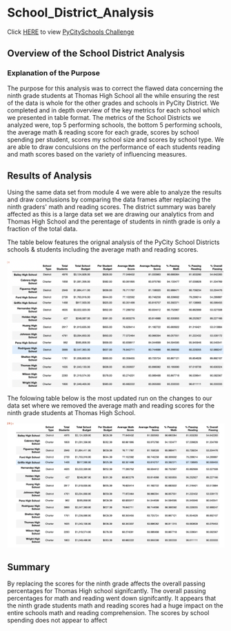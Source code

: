 # School_District_Analysis

Click [HERE](https://github.com/stackanna/School_District_Analysis/blob/1988d1efe49d8dc929dee89c00b0abcb9927af41/PyCitySchools_Challenge.ipynb) to view [PyCitySchools Challenge](https://github.com/stackanna/School_District_Analysis/blob/1988d1efe49d8dc929dee89c00b0abcb9927af41/PyCitySchools_Challenge.ipynb)

## Overview of the School District Analysis

### Explanation of the Purpose

The purpose for this analysis was to correct the flawed data concerning the ninth grade students at Thomas High School all the while ensuring the rest of the data is whole for the other grades and schools in PyCity District. We completed and in depth overview of the key metrics for each school which we presented in table format. The metrics of the School Districts we analyzed were, top 5 performing schools, the bottom 5 performing schools, the average math & reading score for each grade, scores by school spending per student, scores my school size and scores by school type. We are able to draw conculsions on the performance of each students reading and math scores based on the variety of influencing measures. 

## Results of Analysis

Using the same data set from module 4 we were able to analyze the results and draw conclusions by comparing the data frames after replacing the ninth graders' math and reading scores. The district summary was barely affected as this is a large data set we are drawing our analytics from and Thomas High School and the perentage of students in ninth grade is only a fraction of the total data. 

The table below features the orignal analysis of the PyCity School Districts schools & students including the average math and reading scores.

![alt text](https://github.com/stackanna/School_District_Analysis/blob/97e9808fa3230eabdce039bb6712140bb0435b8b/PyCitySchools.png)

The folowing table below is the most updated run on the changes to our data set where we removed the average math and reading scores for the ninth grade students at Thomas High School.

![alt text](https://github.com/stackanna/School_District_Analysis/blob/698a6fb30d18ab9eae11e9565c67f15abcb71c7c/PyCitySchools2.png)

## Summary

By replacing the scores for the ninth grade affects the overall passing percentages for Thomas High school signifcantly. The overall passing percentages for math and reading went down signifcantly. It appears that the ninth grade students math and reading scores had a huge impact on the entire schools math and reading comprehension. The scores by school spending does not appear to affect
